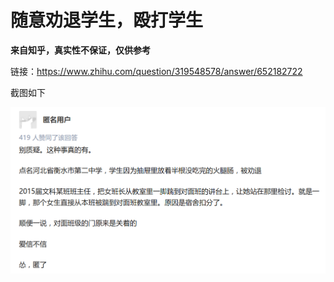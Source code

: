 # 随意劝退学生，殴打学生

**来自知乎，真实性不保证，仅供参考**

链接：<https://www.zhihu.com/question/319548578/answer/652182722>

截图如下

![](img/img01.png)